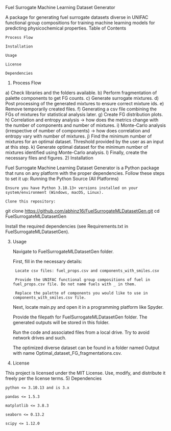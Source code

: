 Fuel Surrogate Machine Learning Dataset Generator

A package for generating fuel surrogate datasets diverse in UNIFAC functional group compositions for training machine learning models for predicting physicochemical properties.
Table of Contents

    Process Flow

    Installation

    Usage

    License

    Dependencies

1) Process Flow

a) Check libraries and the folders available.
b) Perform fragmentation of palette components to get FG counts.
c) Generate surrogate mixtures.
d) Post processing of the generated mixtures to ensure correct mixture ids.
e) Remove temporarily created files.
f) Generating a csv file combining the FGs of mixtures for statistical analysis later.
g) Create FG distribution plots.
h) Correlation and entropy analysis → how does the metrics change with the number of components and number of mixtures.
i) Monte-Carlo analysis (irrespective of number of components) → how does correlation and entropy vary with number of mixtures.
j) Find the minimum number of mixtures for an optimal dataset. Threshold provided by the user as an input at this step.
k) Generate optimal dataset for the minimum number of mixtures identified using Monte-Carlo analysis.
l) Finally, create the necessary files and figures.
2) Installation

Fuel Surrogate Machine Learning Dataset Generator is a Python package that runs on any platform with the proper dependencies. Follow these steps to set it up:
Running the Python Source (All Platforms)

    Ensure you have Python 3.10.13+ versions installed on your system/environment (Windows, macOS, Linux).

    Clone this repository:

git clone https://github.com/abhinz16/FuelSurrogateMLDatasetGen.git
cd FuelSurrogateMLDatasetGen

Install the required dependencies (see Requirements.txt in FuelSurrogateMLDatasetGen).

3) Usage

    Navigate to FuelSurrogateMLDatasetGen folder.

    First, fill in the necessary details:

        Locate csv files: fuel_props.csv and components_with_smiles.csv

        Provide the UNIFAC functional group compositions of fuel in fuel_props.csv file. Do not name fuels with _ in them.

        Replace the palette of components you would like to use in components_with_smiles.csv file.

    Next, locate main.py and open it in a programming platform like Spyder.

    Provide the filepath for FuelSurrogateMLDatasetGen folder. The generated outputs will be stored in this folder.

    Run the code and associated files from a local drive. Try to avoid network drives and such.

    The optimized diverse dataset can be found in a folder named Output with name Optimal_dataset_FG_fragmentations.csv.

4) License

This project is licensed under the MIT License.
Use, modify, and distribute it freely per the license terms.
5) Dependencies

    python <= 3.10.13 and is 3.x

    pandas <= 1.5.3

    matplotlib <= 3.8.3

    seaborn <= 0.13.2

    scipy <= 1.12.0


